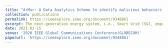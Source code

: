 ```yaml
---
title: "ArMor: A Data Analytics Scheme to identify malicious behaviors on Blockchain-based Smart Grid System"
collection: publications
permalink: https://ieeexplore.ieee.org/document/9348061
excerpt: The next-generation energy system, i.e., Smart Grid (SG), empowers the real-time transfer of information using advanced metering infrastructure (AMI) and smart meter (SM) between end-consumers and grid. It accelerates various services such as automatic meter reading, time-of-use (TOU) pricing, ...<a href='https://ieeexplore.ieee.org/document/9348061' class="readme">read more.</a>
date: 2021-02-15
venue: '2020 IEEE Global Communications Conference(GLOBECOM)'
paperurl: 'https://ieeexplore.ieee.org/document/9348061'
---
```

